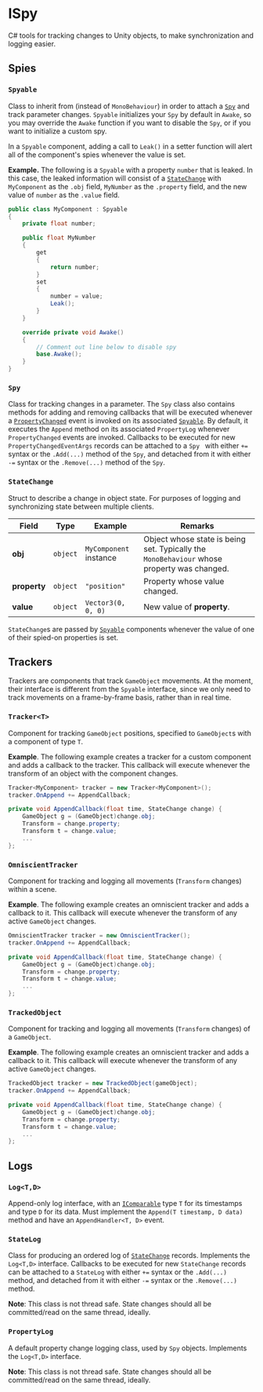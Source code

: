 # ISpy
C# tools for tracking changes to Unity objects, to make synchronization and logging easier.

## Spies

### ```Spyable```

Class to inherit from (instead of ```MonoBehaviour```) in order to attach a [```Spy```](#spy) and track parameter changes. ```Spyable``` initializes your ```Spy``` by default in ```Awake```, so you may override the ```Awake``` function if you want to disable the ```Spy```, or if you want to initialize a custom spy.

In a ```Spyable``` component, adding a call to ```Leak()``` in a setter function will alert all of the component's spies whenever the value is set.

**Example.** The following is a ```Spyable``` with a property ```number``` that is leaked. In this case, the leaked information will consist of a [```StateChange```](#statechange) with ```MyComponent``` as the ```.obj``` field, ```MyNumber``` as the ```.property``` field, and the new value of ```number``` as the ```.value``` field.

```c#
public class MyComponent : Spyable
{
	private float number;

    public float MyNumber
	{
		get
		{
			return number;
		}
		set
		{
			number = value;
            Leak();
		}
	}

	override private void Awake()
	{
        // Comment out line below to disable spy
        base.Awake();
	}
}
```

### ```Spy```

Class for tracking changes in a parameter. The ```Spy``` class also contains methods for adding and removing callbacks that will be executed whenever a [```PropertyChanged```](https://docs.microsoft.com/en-us/dotnet/api/system.componentmodel.inotifypropertychanged.propertychanged?view=netframework-4.8) event is invoked on its associated [```Spyable```](#spyable). By default, it executes the ```Append``` method on its associated ```PropertyLog``` whenever ```PropertyChanged``` events are invoked. Callbacks to be executed for new ```PropertyChangedEventArgs``` records can be attached to a ```Spy ``` with either ```+=``` syntax or the ```.Add(...)``` method of the ```Spy```, and detached from it with either ```-=``` syntax or the ```.Remove(...)``` method of the ```Spy```.

### ```StateChange```

Struct to describe a change in object state. For purposes of logging and synchronizing state between multiple clients.

| Field        | Type         | Example                    | Remarks                                                      |
| ------------ | ------------ | -------------------------- | ------------------------------------------------------------ |
| **obj**      | ```object``` | ```MyComponent``` instance | Object whose state is being set. Typically the ```MonoBehaviour``` whose property was changed. |
| **property** | ```object``` | ```"position"```           | Property whose value changed.                                |
| **value**    | ```object``` | ```Vector3(0, 0, 0)```     | New value of **property**.                                   |

```StateChange```s are passed by [```Spyable```](#spyable) components whenever the value of one of their spied-on properties is set.

## Trackers

Trackers are components that track ```GameObject``` movements. At the moment, their interface is different from the ```Spyable``` interface, since we only need to track movements on a frame-by-frame basis, rather than in real time.

### ```Tracker<T>```

Component for tracking ```GameObject``` positions, specified to ```GameObject```s with a component of type ```T```.

**Example**. The following example creates a tracker for a custom component and adds a callback  to the tracker. This callback will execute whenever the transform of an object with the component changes.

```c#
Tracker<MyComponent> tracker = new Tracker<MyComponent>();
tracker.OnAppend += AppendCallback;

private void AppendCallback(float time, StateChange change) {
    GameObject g = (GameObject)change.obj;
    Transform = change.property;
    Transform t = change.value;
    ...
};
```

### ```OmniscientTracker```

Component for tracking and logging all movements (```Transform``` changes) within a scene.

**Example**. The following example creates an omniscient tracker and adds a callback to it. This callback will execute whenever the transform of any active ```GameObject``` changes.

```c#
OmniscientTracker tracker = new OmniscientTracker();
tracker.OnAppend += AppendCallback;

private void AppendCallback(float time, StateChange change) {
    GameObject g = (GameObject)change.obj;
    Transform = change.property;
    Transform t = change.value;
    ...
};
```

### ```TrackedObject```

Component for tracking and logging all movements (```Transform``` changes) of a ```GameObject```.

**Example**. The following example creates an omniscient tracker and adds a callback to it. This callback will execute whenever the transform of any active ```GameObject``` changes.

```c#
TrackedObject tracker = new TrackedObject(gameObject);
tracker.OnAppend += AppendCallback;

private void AppendCallback(float time, StateChange change) {
    GameObject g = (GameObject)change.obj;
    Transform = change.property;
    Transform t = change.value;
    ...
};
```

## Logs

### ```Log<T,D>```

Append-only log interface, with an [```IComparable```](https://docs.microsoft.com/en-us/dotnet/api/system.icomparable?view=netframework-4.8) type ```T``` for its timestamps and type ```D``` for its data. Must implement the ```Append(T timestamp, D data)``` method and have an ```AppendHandler<T, D>``` event. 

### ```StateLog```

Class for producing an ordered log of [```StateChange```](#statechange) records. Implements the ```Log<T,D>``` interface. Callbacks to be executed for new ```StateChange``` records can be attached to a ```StateLog``` with either ```+=``` syntax or the ```.Add(...)``` method, and detached from it with either ```-=``` syntax or the ```.Remove(...)``` method.

**Note**: This class is not thread safe. State changes should all be committed/read on the same thread, ideally.

### ```PropertyLog```

A default property change logging class, used by ```Spy``` objects. Implements the ```Log<T,D>``` interface. 

**Note**: This class is not thread safe. State changes should all be committed/read on the same thread, ideally.